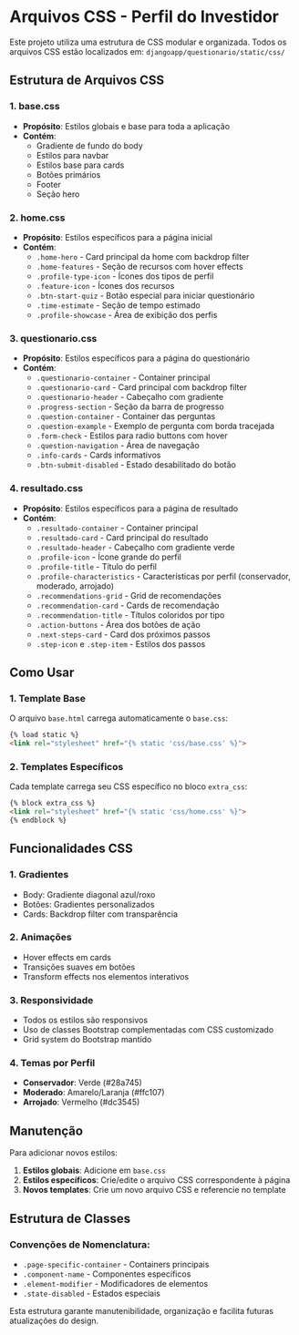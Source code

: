 # Arquivos CSS - Perfil do Investidor

Este projeto utiliza uma estrutura de CSS modular e organizada. Todos os arquivos CSS estão localizados em:
`djangoapp/questionario/static/css/`

## Estrutura de Arquivos CSS

### 1. **base.css**
- **Propósito**: Estilos globais e base para toda a aplicação
- **Contém**:
  - Gradiente de fundo do body
  - Estilos para navbar
  - Estilos base para cards
  - Botões primários
  - Footer
  - Seção hero

### 2. **home.css**
- **Propósito**: Estilos específicos para a página inicial
- **Contém**:
  - `.home-hero` - Card principal da home com backdrop filter
  - `.home-features` - Seção de recursos com hover effects
  - `.profile-type-icon` - Ícones dos tipos de perfil
  - `.feature-icon` - Ícones dos recursos
  - `.btn-start-quiz` - Botão especial para iniciar questionário
  - `.time-estimate` - Seção de tempo estimado
  - `.profile-showcase` - Área de exibição dos perfis

### 3. **questionario.css**
- **Propósito**: Estilos específicos para a página do questionário
- **Contém**:
  - `.questionario-container` - Container principal
  - `.questionario-card` - Card principal com backdrop filter
  - `.questionario-header` - Cabeçalho com gradiente
  - `.progress-section` - Seção da barra de progresso
  - `.question-container` - Container das perguntas
  - `.question-example` - Exemplo de pergunta com borda tracejada
  - `.form-check` - Estilos para radio buttons com hover
  - `.question-navigation` - Área de navegação
  - `.info-cards` - Cards informativos
  - `.btn-submit-disabled` - Estado desabilitado do botão

### 4. **resultado.css**
- **Propósito**: Estilos específicos para a página de resultado
- **Contém**:
  - `.resultado-container` - Container principal
  - `.resultado-card` - Card principal do resultado
  - `.resultado-header` - Cabeçalho com gradiente verde
  - `.profile-icon` - Ícone grande do perfil
  - `.profile-title` - Título do perfil
  - `.profile-characteristics` - Características por perfil (conservador, moderado, arrojado)
  - `.recommendations-grid` - Grid de recomendações
  - `.recommendation-card` - Cards de recomendação
  - `.recommendation-title` - Títulos coloridos por tipo
  - `.action-buttons` - Área dos botões de ação
  - `.next-steps-card` - Card dos próximos passos
  - `.step-icon` e `.step-item` - Estilos dos passos

## Como Usar

### 1. **Template Base**
O arquivo `base.html` carrega automaticamente o `base.css`:
```html
{% load static %}
<link rel="stylesheet" href="{% static 'css/base.css' %}">
```

### 2. **Templates Específicos**
Cada template carrega seu CSS específico no bloco `extra_css`:
```html
{% block extra_css %}
<link rel="stylesheet" href="{% static 'css/home.css' %}">
{% endblock %}
```

## Funcionalidades CSS

### 1. **Gradientes**
- Body: Gradiente diagonal azul/roxo
- Botões: Gradientes personalizados
- Cards: Backdrop filter com transparência

### 2. **Animações**
- Hover effects em cards
- Transições suaves em botões
- Transform effects nos elementos interativos

### 3. **Responsividade**
- Todos os estilos são responsivos
- Uso de classes Bootstrap complementadas com CSS customizado
- Grid system do Bootstrap mantido

### 4. **Temas por Perfil**
- **Conservador**: Verde (#28a745)
- **Moderado**: Amarelo/Laranja (#ffc107)
- **Arrojado**: Vermelho (#dc3545)

## Manutenção

Para adicionar novos estilos:

1. **Estilos globais**: Adicione em `base.css`
2. **Estilos específicos**: Crie/edite o arquivo CSS correspondente à página
3. **Novos templates**: Crie um novo arquivo CSS e referencie no template

## Estrutura de Classes

### Convenções de Nomenclatura:
- `.page-specific-container` - Containers principais
- `.component-name` - Componentes específicos
- `.element-modifier` - Modificadores de elementos
- `.state-disabled` - Estados especiais

Esta estrutura garante manutenibilidade, organização e facilita futuras atualizações do design.
